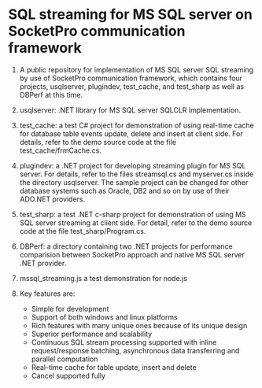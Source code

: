 # SQL streaming for MS SQL server on SocketPro communication framework

1. A public repository for implementation of MS SQL server SQL streaming by use of SocketPro communication framework, which contains four projects, usqlserver, plugindev, test_cache, and test_sharp as well as DBPerf at this time.

2. usqlserver: .NET library for MS SQL server SQLCLR implementation.

3. test_cache: a test C# project for demonstration of using real-time cache for database table events update, delete and insert at client side. For details, refer to the demo source code at the file test_cache/frmCache.cs.

4. plugindev: a .NET project for developing streaming plugin for MS SQL server. For details, refer to the files streamsql.cs and myserver.cs inside the directory usqlserver. The sample project can be changed for other database systems such as Oracle, DB2 and so on by use of their ADO.NET providers.

5. test_sharp: a test .NET c-sharp project for demonstration of using MS SQL server streaming at client side. For detail, refer to the demo source code at the file test_sharp/Program.cs.

8. DBPerf: a directory containing two .NET projects for performance comparision between SocketPro approach and native MS SQL server .NET provider.

9. mssql_streaming.js a test demonstration for node.js

10. Key features are:
    - Simple for development
    - Support of both windows and linux platforms
    - Rich features with many unique ones because of its unique design
    - Superior performance and scalability
    - Continuous SQL stream processing supported with inline request/response batching, asynchronous data transferring and parallel computation
    - Real-time cache for table update, insert and delete
    - Cancel supported fully
